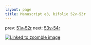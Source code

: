 ```yaml
---
layout: page
title: Manuscript e3, bifolio 52v-53r
---
```


prev: [51v-52r](../51v-52r/) next: [53v-54r](../53v-54r/)



[![Linked to zoomble image](http://www.homermultitext.org/iipsrv?IIIF=/project/homer/pyramidal/deepzoom/hmt/e3bifolio/v1/E3_52v_53r.tif/full/2000,/0/default.jpg)](http://www.homermultitext.org/ict2/?urn=urn:cite2:hmt:e3bifolio.v1:E3_52v_53r)

